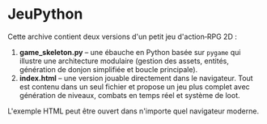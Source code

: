 # JeuPython

Cette archive contient deux versions d'un petit jeu d'action‑RPG 2D :

1. **game_skeleton.py** – une ébauche en Python basée sur `pygame` qui illustre
   une architecture modulaire (gestion des assets, entités, génération de donjon
   simplifiée et boucle principale).
2. **index.html** – une version jouable directement dans le navigateur. Tout est
   contenu dans un seul fichier et propose un jeu plus complet avec génération
   de niveaux, combats en temps réel et système de loot.

L'exemple HTML peut être ouvert dans n'importe quel navigateur moderne.
